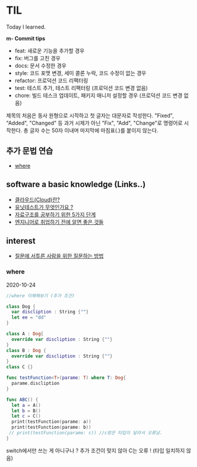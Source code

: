 # TIL

Today I learned.

**m- Commit tips**

- feat: 새로운 기능을 추가할 경우
- fix: 버그를 고친 경우
- docs: 문서 수정한 경우
- style: 코드 포맷 변경, 세미 콜론 누락, 코드 수정이 없는 경우
- refactor: 프로덕션 코드 리팩터링
- test: 테스트 추가, 테스트 리팩터링 (프로덕션 코드 변경 없음)
- chore: 빌드 테스크 업데이트, 패키지 매니저 설정할 경우 (프로덕션 코드 변경 없음)

제목의 처음은 동사 원형으로 시작하고 첫 글자는 대문자로 작성한다. "Fixed", "Added", "Changed" 등 과거 시제가 아닌 "Fix", "Add", "Change"로 명령어로 시작한다. 총 글자 수는 50자 이내며 마지막에 마침표(.)를 붙이지 않는다.



## 추가 문법 연습 

- [where](#where)


## software a basic knowledge (Links..)



- [클라우드(Cloud)란?](https://imasoftwareengineer.tistory.com/m/102)
- [유닛테스트가 무엇인가요 ?](https://imasoftwareengineer.tistory.com/88?category=768151)
- [자료구조를 공부하기 위한 5가지 단계](https://imasoftwareengineer.tistory.com/93)
- [엔지니어로 취업하기 전에 알면 좋은 것들](https://imasoftwareengineer.tistory.com/87?category=768151)



## interest

- [질문에 서투른 사람을 위한 질문하는 방법
](https://xo.dev/how-to-question/)





### where
2020-10-24

```swift
//where 이해해보기 (추가 조건)

class Dog {
  var discliption : String {""}
  let ee = "dd"
}

class A : Dog{
  override var discliption : String {""}
}
class B : Dog {
  override var discliption : String {""}
}
class C {}

func testFunction<T>(parame: T) where T: Dog{
  parame.discliption
}

func ABC() {
  let a = A()
  let b = B()
  let c = C()
  print(testFunction(parame: a))
  print(testFunction(parame: b))
 // print(testFunction(parame: c)) //c랑은 타입이 달라서 오류남.
}
```
switch에서만 쓰는 게 아니구나 ? 
추가 조건이 맞지 않아 C는 오류 ! (타입 일치하지 않음)






